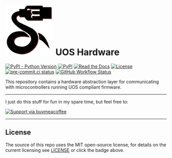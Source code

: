 # ![NullTek Documentation](https://raw.githubusercontent.com/CreatingNull/NullTek-Assets/main/img/uos/UOSLogoSmall.png) UOS Hardware

[![PyPI - Python Version](https://img.shields.io/pypi/pyversions/uos-hardware?logo=python&logoColor=white)](https://pypi.org/project/uos-hardware/)
[![PyPI](https://img.shields.io/pypi/v/uos-hardware?logo=pypi&logoColor=white)](https://pypi.org/project/uos-hardware/#history)
[![Read the Docs](https://img.shields.io/readthedocs/uos-hardware?logo=readthedocs)](https://uos-hardware.nulltek.xyz)
[![License](https://img.shields.io/:license-mit-blue.svg)](https://github.com/CreatingNull/UOS-Hardware/blob/main/LICENSE.md)
[![pre-commit.ci status](https://results.pre-commit.ci/badge/github/CreatingNull/UOS-Hardware/main.svg)](https://results.pre-commit.ci/latest/github/CreatingNull/UOS-Hardware/main)
[![GitHub Workflow Status](https://img.shields.io/github/workflow/status/CreatingNull/uos-hardware/Tests?label=tests&logo=github)](https://github.com/CreatingNull/UOS-Hardware/actions/workflows/run-tests.yaml)

This repository contains a hardware abstraction layer for communicating with microcontrollers running UOS compliant firmware.

---

I just do this stuff for fun in my spare time, but feel free to:

[![Support via buymeacoffee](https://www.buymeacoffee.com/assets/img/custom_images/orange_img.png)](https://www.buymeacoffee.com/nulltek)

---

## License

The source of this repo uses the MIT open-source license, for details on the current licensing see [LICENSE](https://github.com/CreatingNull/UOS-Hardware/blob/main/LICENSE.md) or click the badge above.

